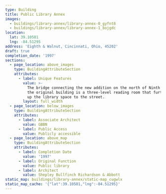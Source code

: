 ```yaml
---
type: Building
title: Public Library Annex
images:
  - buildings/library-annex/library-annex-0_gyfnt8
  - buildings/library-annex/library-annex-1_bojgdc
location:
  lat: 39.10581
  lng: -84.51295
address: 'Eighth & Walnut, Cincinnati, Ohio, 45202'
draft: true
completion_date: '1997'
sections:
  - page_location: above_images
    type: BuildingAttributeSection
    attributes:
      - label: Unique Features
        value: >-
          The bridge connecting the new addition on the north of Ninth Street to
          the original building is a three-level reading room that further opens
          up the library space to the street.
        layout: full_width
  - page_location: below_images
    type: BuildingAttributeSection
    attributes:
      - label: Associate Architect
        value: GBBN
      - label: Public Access
        value: Publicly accessible
  - page_location: above_map
    type: BuildingAttributeSection
    attributes:
      - label: Completion Date
        value: '1997'
      - label: Original Function
        value: Public library
      - label: Architect
        value: Shepley Bullfinch Richardson & Abbott
static_map: buildings/library-annex/static-map_cugwlx
static_map_cache: '{"lat":39.10581,"lng":-84.51295}'
---
```

